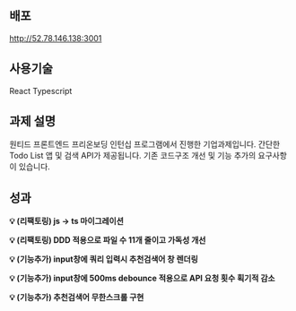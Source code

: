 ## 배포
http://52.78.146.138:3001

## 사용기술
React
Typescript

## 과제 설명
원티드 프론트엔드 프리온보딩 인턴십 프로그램에서 진행한 기업과제입니다.
간단한 Todo List 앱 및 검색 API가 제공됩니다.
기존 코드구조 개선 및 기능 추가의 요구사항이 있습니다.

## 성과
**💡 (리팩토링) js -> ts 마이그레이션**

**💡 (리팩토링) DDD 적용으로 파일 수 11개 줄이고 가독성 개선**

**💡 (기능추가) input창에 쿼리 입력시 추천검색어 창 렌더링**

**💡 (기능추가) input창에 500ms debounce 적용으로 API 요청 횟수 획기적 감소**

**💡 (기능추가) 추천검색어 무한스크롤 구현**
